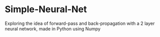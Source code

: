 # Simple-Neural-Net
Exploring the idea of forward-pass and back-propagation with a 2 layer neural network, made in Python using Numpy

